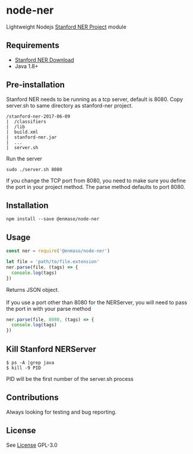 # node-ner
Lightweight Nodejs [Stanford NER Project](https://nlp.stanford.edu/software/CRF-NER.shtml) module

## Requirements
* [Stanford NER Download](https://sadfg.com)
* Java 1.8+

## Pre-installation
Stanford NER needs to be running as a tcp server, default is 8080. Copy server.sh to same directory as stanford-ner project.
```
/stanford-ner-2017-06-09
|  /classifiers
|  /lib
|  build.xml
|  stanford-ner.jar
|  ...
|  server.sh
```
Run the server
```
sudo ./server.sh 8080
```
If you change the TCP port from 8080, you need to make sure you define the port in your project method. The parse method defaults to port 8080.

## Installation
```
npm install --save @enmaso/node-ner
```

## Usage
```javascript
const ner = require('@enmaso/node-ner')

let file = 'path/to/file.extension'
ner.parse(file, (tags) => {
  console.log(tags)
})
```
Returns JSON object. <br><br>
If you use a port other than 8080 for the NERServer, you will need to pass the port in with your parse method
```javascript
ner.parse(file, 8080, (tags) => {
  console.log(tags)
})
```

## Kill Stanford NERServer
```
$ ps -A |grep java
$ kill -9 PID
```
PID will be the first number of the server.sh process

## Contributions
Always looking for testing and bug reporting.

## License
See [License](https://github.com/enmaso/node-ner/blob/master/LICENSE) GPL-3.0
